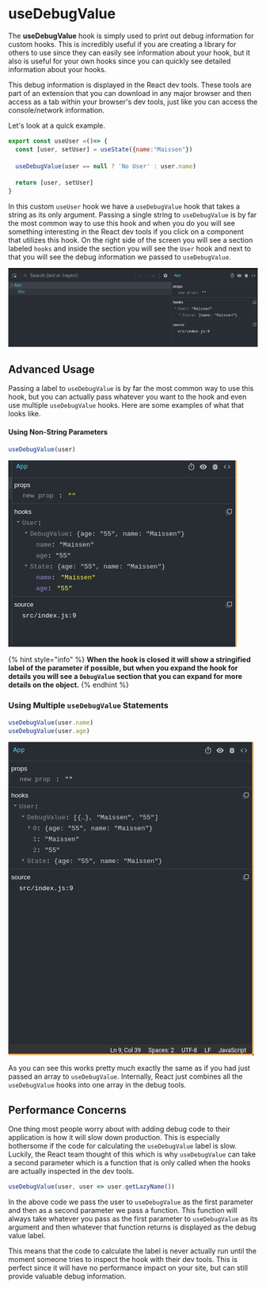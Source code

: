 # useDebugValue

The **useDebugValue** hook is simply used to print out debug information for custom hooks. This is incredibly useful if you are creating a library for others to use since they can easily see information about your hook, but it also is useful for your own hooks since you can quickly see detailed information about your hooks.

This debug information is displayed in the React dev tools. These tools are part of an extension that you can download in any major browser and then access as a tab within your browser's dev tools, just like you can access the console/network information.

Let's look at a quick example.

```jsx
export const useUser =()=> {
  const [user, setUser] = useState({name:"Maissen"})

  useDebugValue(user == null ? 'No User' : user.name)

  return [user, setUser]
}
```

In this custom `useUser` hook we have a `useDebugValue` hook that takes a string as its only argument. Passing a single string to `useDebugValue` is by far the most common way to use this hook and when you do you will see something interesting in the React dev tools if you click on a component that utilizes this hook. On the right side of the screen you will see a section labeled `hooks` and inside the section you will see the `User` hook and next to that you will see the debug information we passed to `useDebugValue`.

![](<../../.gitbook/assets/Screenshot from 2022-03-07 21-05-52.png>)

## Advanced Usage <a href="#advanced-usage" id="advanced-usage"></a>

Passing a label to `useDebugValue` is by far the most common way to use this hook, but you can actually pass whatever you want to the hook and even use multiple `useDebugValue` hooks. Here are some examples of what that looks like.

#### Using Non-String Parameters <a href="#using-non-string-parameters" id="using-non-string-parameters"></a>

```jsx
useDebugValue(user)
```

![](<../../.gitbook/assets/Screenshot from 2022-03-07 21-09-40.png>)

{% hint style="info" %}
**When the hook is closed it will show a stringified label of the parameter if possible, but when you expand the hook for details you will see a `DebugValue` section that you can expand for more details on the object.**
{% endhint %}

### Using Multiple `useDebugValue` Statements <a href="#using-multiple-usedebugvalue-statements" id="using-multiple-usedebugvalue-statements"></a>

```js
useDebugValue(user.name)
useDebugValue(user.age)
```

![](<../../.gitbook/assets/Screenshot from 2022-03-07 21-10-50.png>)

As you can see this works pretty much exactly the same as if you had just passed an array to `useDebugValue`. Internally, React just combines all the `useDebugValue` hooks into one array in the debug tools.

## Performance Concerns <a href="#performance-concerns" id="performance-concerns"></a>

One thing most people worry about with adding debug code to their application is how it will slow down production. This is especially bothersome if the code for calculating the `useDebugValue` label is slow. Luckily, the React team thought of this which is why `useDebugValue` can take a second parameter which is a function that is only called when the hooks are actually inspected in the dev tools.

```jsx
useDebugValue(user, user => user.getLazyName())
```

In the above code we pass the user to `useDebugValue` as the first parameter and then as a second parameter we pass a function. This function will always take whatever you pass as the first parameter to `useDebugValue` as its argument and then whatever that function returns is displayed as the debug value label.

This means that the code to calculate the label is never actually run until the moment someone tries to inspect the hook with their dev tools. This is perfect since it will have no performance impact on your site, but can still provide valuable debug information.
